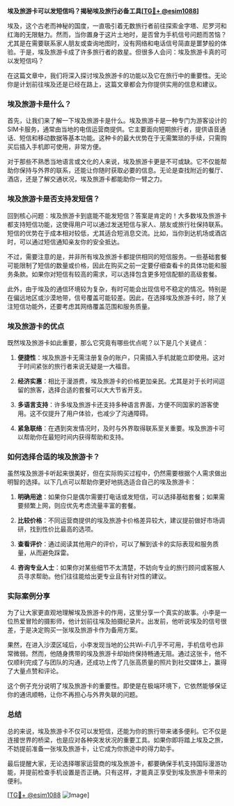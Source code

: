 **埃及旅游卡可以发短信吗？揭秘埃及旅行必备工具[[TG💪+ @esim1088](https://t.me/s/esim1088)]**

埃及，这个古老而神秘的国度，一直吸引着无数旅行者前往探索金字塔、尼罗河和红海的无限魅力。然而，当你置身于这片土地时，是否曾为手机信号问题而苦恼？尤其是在需要联系家人朋友或查询地图时，没有网络和电话信号简直是噩梦般的体验。于是，埃及旅游卡成了许多旅行者的救星。但很多人会问：埃及旅游卡真的可以发短信吗？

在这篇文章中，我们将深入探讨埃及旅游卡的功能以及它在旅行中的重要性。无论你是计划前往埃及还是已经在路上，这篇文章都会为你提供实用的信息和建议。

### 埃及旅游卡是什么？

首先，让我们来了解一下埃及旅游卡是什么。埃及旅游卡是一种专门为游客设计的SIM卡服务，通常由当地的电信运营商提供。它主要面向短期旅行者，提供语音通话、短信和移动数据等基本功能。这种卡的最大优势在于无需繁琐的手续，只需购买后插入手机即可使用，非常方便。

对于那些不熟悉当地语言或文化的人来说，埃及旅游卡更是不可或缺。它不仅能帮助你保持与外界的联系，还能让你随时获取必要的信息。无论是查找附近的餐厅、酒店，还是了解交通状况，埃及旅游卡都能助你一臂之力。

### 埃及旅游卡是否支持发短信？

回到核心问题：埃及旅游卡到底能不能发短信？答案是肯定的！大多数埃及旅游卡都支持短信功能，这使得用户可以通过发送短信与家人、朋友或旅行社保持联系。短信的优势在于成本相对较低，尤其适合短消息交流。比如，当你到达机场或酒店时，可以通过短信通知亲友你的安全抵达。

不过，需要注意的是，并非所有埃及旅游卡都提供相同的短信服务。一些基础套餐可能限制了短信的数量或价格，因此在购买之前一定要仔细查看卡的具体功能和服务条款。如果你对短信有较高的需求，可以选择包含更多短信配额的高级套餐。

此外，由于埃及的通信环境较为复杂，有时可能会出现信号不稳定的情况。特别是在偏远地区或沙漠地带，信号覆盖可能较差。因此，在选择埃及旅游卡时，除了关注短信功能外，还要考虑其网络覆盖范围和服务质量。

### 埃及旅游卡的优点

既然埃及旅游卡如此重要，那么它究竟有哪些优点呢？以下是几个关键点：

1. **便捷性**：埃及旅游卡无需注册复杂的账户，只需插入手机就能立即使用。这对于时间紧张的旅行者来说无疑是一大福音。
   
2. **经济实惠**：相比于漫游费，埃及旅游卡的价格更加亲民。尤其是对于长时间逗留的旅客，选择合适的套餐可以大大节省开支。

3. **多语言支持**：许多埃及旅游卡还支持多种语言界面，方便不同国家的游客使用。这不仅提升了用户体验，也减少了沟通障碍。

4. **紧急联络**：在遇到突发情况时，及时与外界取得联系至关重要。埃及旅游卡可以帮助你在最短时间内获得帮助和支持。

### 如何选择合适的埃及旅游卡？

虽然埃及旅游卡听起来很美好，但在实际购买过程中，仍然需要根据个人需求做出明智的选择。以下几点可以帮助你更好地挑选适合自己的埃及旅游卡：

1. **明确用途**：如果你只是偶尔需要打电话或发短信，可以选择基础套餐；如果需要频繁上网，则应优先考虑流量丰富的套餐。

2. **比较价格**：不同运营商提供的埃及旅游卡价格差异较大，建议提前做好市场调研，找到性价比最高的选项。

3. **查看评价**：通过阅读其他用户的评价，可以了解到该卡的实际表现和服务质量，从而避免踩雷。

4. **咨询专业人士**：如果你对某些细节不太清楚，不妨向专业的旅行顾问或客服人员寻求帮助。他们往往能给出更专业且有针对性的建议。

### 实际案例分享

为了让大家更直观地理解埃及旅游卡的作用，这里分享一个真实的故事。小李是一位热爱冒险的摄影师，他计划前往埃及拍摄纪录片。出发前，他听说埃及的信号很差，于是决定购买一张埃及旅游卡作为备用方案。

果然，在进入沙漠区域后，小李发现当地的公共Wi-Fi几乎不可用，手机信号也非常微弱。然而，他随身携带的埃及旅游卡却始终保持畅通无阻。通过这张卡，他不仅顺利完成了与团队的沟通，还成功上传了几张高质量的照片到社交媒体上，赢得了大量点赞和评论。

这个例子充分说明了埃及旅游卡的重要性。即使是在极端环境下，它依然能够保证你的通讯顺畅，让你不再担心与外界失联的问题。

### 总结

总的来说，埃及旅游卡不仅可以发短信，还能为你的旅行带来诸多便利。它不仅是连接世界的桥梁，也是应对各种突发状况的重要工具。如果你即将踏上埃及之旅，不妨提前准备一张埃及旅游卡，让它成为你旅途中的得力助手。

最后提醒大家，无论选择哪家运营商的埃及旅游卡，都要确保手机支持国际漫游功能，并提前检查手机设置是否正确。只有这样，才能真正享受到埃及旅游卡带来的便利。

[[TG💪+ @esim1088](https://t.me/s/esim1088) ![Image](https://i.postimg.cc/4NQfJmqS/Snipaste-2025-05-13-00-14-12.png)]